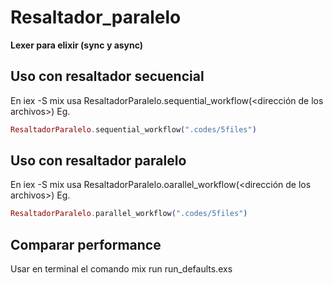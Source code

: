 # Resaltador_paralelo

**Lexer para elixir (sync y async)**

## Uso con resaltador secuencial

En iex -S mix usa ResaltadorParalelo.sequential_workflow(<dirección de los archivos>)
Eg.

```elixir
ResaltadorParalelo.sequential_workflow(".codes/5files")
```

## Uso con resaltador paralelo

En iex -S mix usa ResaltadorParalelo.oarallel_workflow(<dirección de los archivos>)
Eg.

```elixir
ResaltadorParalelo.parallel_workflow(".codes/5files")
```

## Comparar performance

Usar en terminal el comando mix run run_defaults.exs

